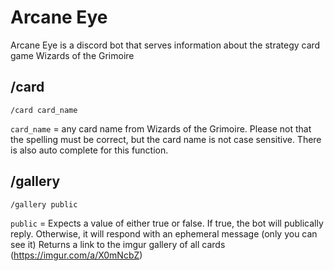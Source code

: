 # Arcane Eye
Arcane Eye is a discord bot that serves information about the strategy card game Wizards of the Grimoire

## /card
    /card card_name

`card_name` = any card name from Wizards of the Grimoire.
Please not that the spelling must be correct, but the card name is not case sensitive. There is also auto complete for this function.

## /gallery
    /gallery public

`public` = Expects a value of either true or false. If true, the bot will publically reply. Otherwise, it will respond with an ephemeral message (only you can see it)
Returns a link to the imgur gallery of all cards (https://imgur.com/a/X0mNcbZ)